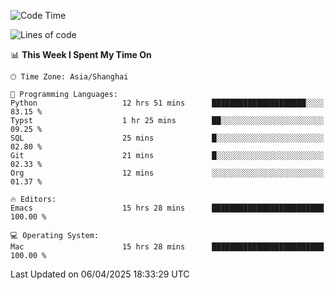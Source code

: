<!--START_SECTION:waka-->
![Code Time](http://img.shields.io/badge/Code%20Time-2%2C615%20hrs%206%20mins-blue)

![Lines of code](https://img.shields.io/badge/From%20Hello%20World%20I%27ve%20Written-335.3%20thousand%20lines%20of%20code-blue)

📊 **This Week I Spent My Time On** 

```text
🕑︎ Time Zone: Asia/Shanghai

💬 Programming Languages: 
Python                   12 hrs 51 mins      █████████████████████░░░░   83.15 % 
Typst                    1 hr 25 mins        ██░░░░░░░░░░░░░░░░░░░░░░░   09.25 % 
SQL                      25 mins             █░░░░░░░░░░░░░░░░░░░░░░░░   02.80 % 
Git                      21 mins             █░░░░░░░░░░░░░░░░░░░░░░░░   02.33 % 
Org                      12 mins             ░░░░░░░░░░░░░░░░░░░░░░░░░   01.37 % 

🔥 Editors: 
Emacs                    15 hrs 28 mins      █████████████████████████   100.00 % 

💻 Operating System: 
Mac                      15 hrs 28 mins      █████████████████████████   100.00 % 
```


 Last Updated on 06/04/2025 18:33:29 UTC
<!--END_SECTION:waka-->
